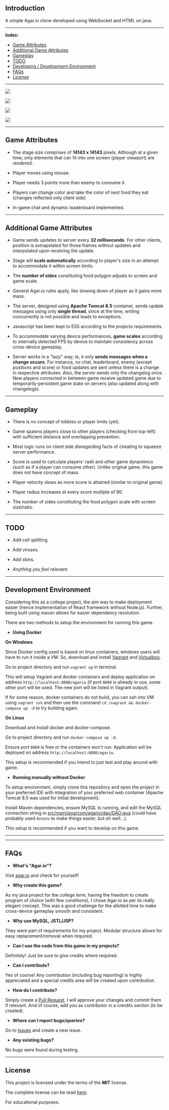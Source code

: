 ## Introduction

A simple Agar.io clone developed using WebSocket and HTML on java.

---

**Index:**

 * [Game Attributes][1]
 * [Additional Game Attributes][2]
 * [Gameplay][3]
 * [TODO][4]
 * [Developing / Development-Environment][5]
 * [FAQs][6]
 * [License][7]

--------------

[![][8]][8]

[![][9]][9]

[![][10]][10]

[![][11]][11]

--------------

## Game Attributes

* The stage size comprises of **14143 x 14143** pixels. Although at a given time, only elements that can fit into one screen (player viewport) are rendered.

* Player moves using mouse.

* Player needs 3 points more than enemy to consume it.

* Players can change color and take the color of next food they eat (changes reflected only client side)

* In-game chat and dynamic leaderboard implemented.

--------------

## Additional Game Attributes

* Game sends updates to server every **32 milliseconds**. For other clients, position is extrapolated for those frames without updates and interpolated upon receiving the update.

* Stage will **scale automatically** according to player's size in an attempt to accommodate it within screen limits.

* The **number of sides** constituting food polygon adjusts to screen and game scale.

* General Agar.io rules apply, like slowing down of player as it gains more mass.

* The server, designed using **Apache Tomcat 8.5** container, sends update messages using only **single thread**, since at the time, writing concurrently is not possible and leads to exceptions.

* Javascript has been kept to ES5 according to the projects requirements.

* To accommodate varying device performances, **game scales** according to internally detected FPS by device to maintain consistency across cross-device gameplay.

* Server works in a "lazy" way; ie, it only **sends messages when a change occurs**. For instance, no chat, leaderboard, enemy (except positions and score) or food updates are sent unless there is a change in respective attributes. Also, the server sends only the changelog once. New players connected in between game receive updated game due to temporarily-persistent game state on servers (also updated along with changelogs).

--------------

## Gameplay

* There is no concept of lobbies or player limits (yet).

* Game spawns players close to other players (checking from top-left) with sufficient distance and overlapping prevention.

* Most logic runs on client side disregarding facts of cheating to squeeze server performance.

* Score is used to calculate players' radii and other game dynamimcs (such as if a player can consume other). Unlike original game, this game does not have concept of mass.

* Player velocity slows as more score is attained (similar to original game).

* Player radius increases at every score multiple of 90.

* The number of sides constituting the food polygon scale with screen size/ratio.

--------------

## TODO

* Add cell splitting.

* Add viruses.

* Add skins.

* *Anything you feel relevant.*

--------------

## Development Environment

Considering this as a college project, the aim was to make deployment easier (hence implementation of React framework without Node.js). Further, being built using maven allows for easier dependency resolution.

There are two methods to setup the environment for running this game.

* **Using Docker**

**On Windows**

Since Docker config used is based on linux containers, windows users will have to run it inside a VM. So, download and install [Vagrant][12] and [Virtualbox][13].

Go to project directory and run `vagrant up` in terminal.

This will setup Vagrant and docker containers and deploy application on address `http://localhost:8080/agario` (if port `8080` is already in use, some other port will be used. The new port will be listed in Vagrant output).

If for some reason, docker containers do not build, you can ssh into VM using `vagrant ssh` and then use the command `cd /vagrant && docker-compose up -d` to try building again.

**On Linux**

Download and install docker and docker-compose.

Go to project directory and run `docker-compose up -d`.

Ensure port `8080` is free or the containers won't run. Application will be deployed on address `http://localhost:8080/agario`.

This setup is recommended if you intend to just test and play around with game.

* **Running manually without Docker**

To setup environment, simply clone this repository and open the project in your preferred IDE with integration of your preferred web container (Apache Tomcat 8.5 was used for initial development).

Install Maven dependencies, ensure MySQL is running, and edit the MySQL connection string in [src/main/java/com/agario/dao/DAO.java][14] (could have probably used `dotenv` to make things easier, but oh well...).

This setup is recommended if you want to develop on this game.


----------


--------------

## FAQs

* **What's "Agar.io"?**

Visit [agar.io][15] and check for yourself!

* **Why create this game?**

As my java project for the college term, having the freedom to create program of choice (with few conditions), I chose Agar.io as per its really elegant concept. This was a good challenge for the allotted time to make cross-device gameplay smooth and consistent.

* **Why use MySQL, JSTL/JSP?**

They were part of requirements for my project. Modular structure allows for easy replacement/removal when required.

* **Can I use the code from this game in my projects?**

Definitely! Just be sure to give credits where required.

* **Can I contribute?**

Yes of course! Any contribution (including bug reporting) is highly appreciated and a special credits area will be created upon contribution.

* **How do I contribute?**

Simply create a [Pull Request][16]. I will approve your changes and commit them if relevant. And of course, add you as contributor in a crerdits section (to be created).

* **Where can I report bugs/queries?**

Go to [Issues][17] and create a new issue.

* **Any existing bugs?**

No bugs were found during testing.

--------------

## License

This project is licensed under the terms of the **MIT** license.

The complete license can be read [here][18].

For educational purposes.


  [1]: https://github.com/Jaskaranbir/Agar.io-Clone#game-attributes
  [2]: https://github.com/Jaskaranbir/Agar.io-Clone#additional-game-attributes
  [3]: https://github.com/Jaskaranbir/Agar.io-Clone#gameplay
  [4]: https://github.com/Jaskaranbir/Agar.io-Clone#todo
  [5]: https://github.com/Jaskaranbir/Agar.io-Clone#development-environment
  [6]: https://github.com/Jaskaranbir/Agar.io-Clone#faqs
  [7]: https://github.com/Jaskaranbir/Agar.io-Clone#license
  [8]: https://i.stack.imgur.com/mPYb9.png
  [9]: https://i.stack.imgur.com/lYoxY.png
  [10]: https://i.stack.imgur.com/hpuKV.png
  [11]: https://i.stack.imgur.com/pQyEx.png
  [12]: https://www.vagrantup.com/
  [13]: https://www.virtualbox.org/
  [14]: https://github.com/Jaskaranbir/Agar.io-Clone/blob/master/src/main/java/com/agario/dao/DAO.java#L16
  [15]: http://agar.io
  [16]: https://help.github.com/articles/creating-a-pull-request/
  [17]: https://github.com/Jaskaranbir/Agar.io-Clone/issues
  [18]: https://github.com/Jaskaranbir/Agar.io-Clone/blob/master/LICENSE
